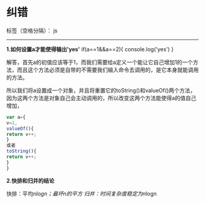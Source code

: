 ﻿# 纠错

标签（空格分隔）： js

---

**1.如何设置a才能使得输出'yes'**
if(a==1&&a==2){
    console.log('yes')
}

解答，首先a的初值应该等于1，而我们需要给a定义一个能让它自己增加1的一个方法，而且这个方法必须是自带的不需要我们输入命令去调用的，是它本身就能调用的方法。

所以我们将a设置成一个对象，并且将重置它的toString()和valueOf()两个方法，因为这两个方法是对象自己会主动调用的，所以改变这两个方法能使得a的值自己增加，

```javascript
var a={
v=1,
valueOf(){
return v++;
}
或者
toString(){
return v++;
}
}
```

**2.快排和归并的结论**

快排：平均n*logn；最坏n的平方
归并：时间复杂度稳定为n*logn




